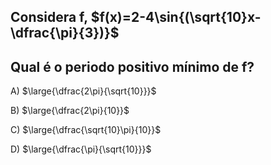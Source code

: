 ## Considera f, $f(x)=2-4\sin{(\sqrt{10}x-\dfrac{\pi}{3})}$
## Qual é o periodo positivo mínimo de f?
A) $\large{\dfrac{2\pi}{\sqrt{10}}}$

B) $\large{\dfrac{2\pi}{10}}$

C) $\large{\dfrac{\sqrt{10}\pi}{10}}$

D) $\large{\dfrac{\pi}{\sqrt{10}}}$